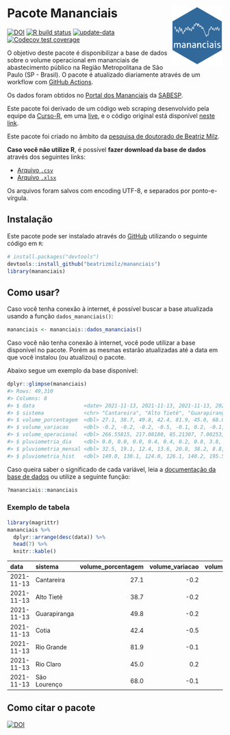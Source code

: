 
<!-- README.md is generated from README.Rmd. Please edit that file -->

# Pacote Mananciais <img src="man/figures/hexlogo.png" align="right" width = "120px"/>

<!-- badges: start -->

[![DOI](https://zenodo.org/badge/DOI/10.5281/zenodo.4733056.svg)](https://doi.org/10.5281/zenodo.4733056)
[![R build
status](https://github.com/beatrizmilz/mananciais/workflows/R-CMD-check/badge.svg)](https://github.com/beatrizmilz/mananciais/actions)
[![update-data](https://github.com/beatrizmilz/mananciais/actions/workflows/2-update_data.yaml/badge.svg)](https://github.com/beatrizmilz/mananciais/actions/workflows/2-update_data.yaml)
[![Codecov test
coverage](https://codecov.io/gh/beatrizmilz/mananciais/branch/master/graph/badge.svg)](https://codecov.io/gh/beatrizmilz/mananciais?branch=master)
<!-- badges: end -->

O objetivo deste pacote é disponibilizar a base de dados sobre o volume
operacional em mananciais de abastecimento público na Região
Metropolitana de São Paulo (SP - Brasil). O pacote é atualizado
diariamente através de um workflow com [GitHub
Actions](https://github.com/beatrizmilz/mananciais/actions).

Os dados foram obtidos no [Portal dos
Mananciais](http://mananciais.sabesp.com.br/Situacao) da
[SABESP](http://site.sabesp.com.br/site/Default.aspx).

Este pacote foi derivado de um código web scraping desenvolvido pela
equipe da [Curso-R](https://www.curso-r.com/), em uma
[live](https://youtu.be/jvZIxrMmOcQ), e o código original está
disponível [neste
link](https://github.com/curso-r/lives/blob/master/drafts/20200730_scraper_sabesp.R).

Este pacote foi criado no âmbito da [pesquisa de doutorado de Beatriz
Milz](https://beatrizmilz.github.io/tese/).

**Caso você não utilize R**, é possível **fazer download da base de
dados** através dos seguintes links:

  - [Arquivo
    `.csv`](https://github.com/beatrizmilz/mananciais/raw/master/inst/extdata/mananciais.csv)
  - [Arquivo
    `.xlsx`](https://github.com/beatrizmilz/mananciais/blob/master/inst/extdata/mananciais.xlsx?raw=true)

Os arquivos foram salvos com encoding UTF-8, e separados por
ponto-e-vírgula.

## Instalação

Este pacote pode ser instalado através do [GitHub](https://github.com/)
utilizando o seguinte código em `R`:

``` r
# install.packages("devtools")
devtools::install_github("beatrizmilz/mananciais")
library(mananciais)
```

## Como usar?

Caso você tenha conexão à internet, é possível buscar a base atualizada
usando a função `dados_mananciais()`:

``` r
mananciais <- mananciais::dados_mananciais() 
```

Caso você não tenha conexão à internet, você pode utilizar a base
disponível no pacote. Porém as mesmas estarão atualizadas até a data em
que você instalou (ou atualizou) o pacote.

Abaixo segue um exemplo da base disponível:

``` r
dplyr::glimpse(mananciais)
#> Rows: 49,310
#> Columns: 8
#> $ data                <date> 2021-11-13, 2021-11-13, 2021-11-13, 2021-11-13, 2…
#> $ sistema             <chr> "Cantareira", "Alto Tietê", "Guarapiranga", "Cotia…
#> $ volume_porcentagem  <dbl> 27.1, 38.7, 49.8, 42.4, 81.9, 45.0, 68.0, 27.3, 38…
#> $ volume_variacao     <dbl> -0.2, -0.2, -0.2, -0.5, -0.1, 0.2, -0.1, -0.2, -0.…
#> $ volume_operacional  <dbl> 266.55815, 217.08180, 85.21307, 7.00253, 91.86310,…
#> $ pluviometria_dia    <dbl> 0.0, 0.0, 0.0, 0.4, 0.4, 0.2, 0.8, 3.8, 1.9, 3.4, …
#> $ pluviometria_mensal <dbl> 32.5, 19.1, 12.4, 13.6, 20.8, 38.2, 8.8, 32.5, 19.…
#> $ pluviometria_hist   <dbl> 149.0, 130.1, 124.0, 126.1, 140.2, 195.5, 154.6, 1…
```

Caso queira saber o significado de cada variável, leia a [documentação
da base de
dados](https://beatrizmilz.github.io/mananciais/reference/mananciais.html)
ou utilize a seguinte função:

``` r
?mananciais::mananciais
```

### Exemplo de tabela

``` r
library(magrittr)
mananciais %>% 
  dplyr::arrange(desc(data)) %>% 
  head(7) %>%
  knitr::kable()
```

| data       | sistema      | volume\_porcentagem | volume\_variacao | volume\_operacional | pluviometria\_dia | pluviometria\_mensal | pluviometria\_hist |
| :--------- | :----------- | ------------------: | ---------------: | ------------------: | ----------------: | -------------------: | -----------------: |
| 2021-11-13 | Cantareira   |                27.1 |            \-0.2 |           266.55815 |               0.0 |                 32.5 |              149.0 |
| 2021-11-13 | Alto Tietê   |                38.7 |            \-0.2 |           217.08180 |               0.0 |                 19.1 |              130.1 |
| 2021-11-13 | Guarapiranga |                49.8 |            \-0.2 |            85.21307 |               0.0 |                 12.4 |              124.0 |
| 2021-11-13 | Cotia        |                42.4 |            \-0.5 |             7.00253 |               0.4 |                 13.6 |              126.1 |
| 2021-11-13 | Rio Grande   |                81.9 |            \-0.1 |            91.86310 |               0.4 |                 20.8 |              140.2 |
| 2021-11-13 | Rio Claro    |                45.0 |              0.2 |             6.14515 |               0.2 |                 38.2 |              195.5 |
| 2021-11-13 | São Lourenço |                68.0 |            \-0.1 |            60.39063 |               0.8 |                  8.8 |              154.6 |

## Como citar o pacote

[![DOI](https://zenodo.org/badge/DOI/10.5281/zenodo.4733056.svg)](https://doi.org/10.5281/zenodo.4733056)
